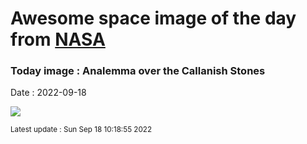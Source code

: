 
# Awesome space image of the day from [NASA](https://api.nasa.gov/)

### Today image : Analemma over the Callanish Stones

Date : 2022-09-18


![](https://apod.nasa.gov/apod/image/2209/CallanishAnalemma_Petricca_960.jpg)

<small>Latest update : Sun Sep 18 10:18:55 2022</small>


